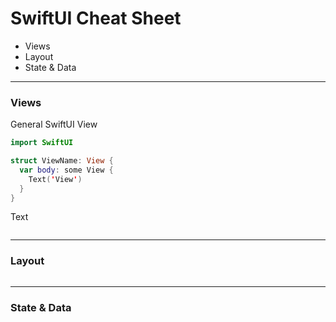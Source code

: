 # SwiftUI Cheat Sheet

* Views
* Layout
* State & Data

---

### Views

General SwiftUI View
```swift
import SwiftUI

struct ViewName: View {
  var body: some View {
    Text('View')
  }
}
```

Text
```swift
```

---

### Layout

```swift
```

---

### State & Data
